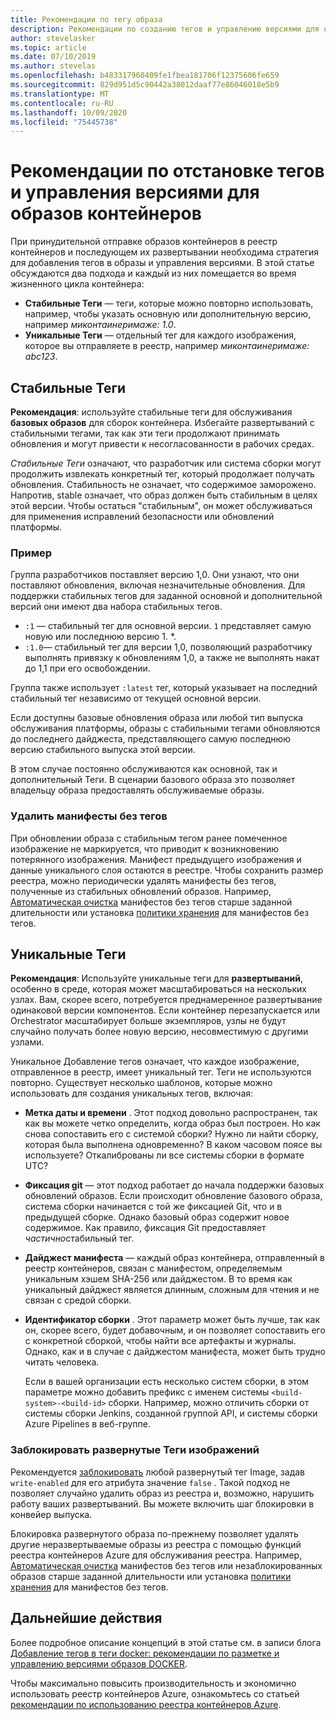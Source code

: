 ```yaml
---
title: Рекомендации по тегу образа
description: Рекомендации по созданию тегов и управлению версиями для образов контейнеров DOCKER при помещении образов в реестр контейнеров Azure и получении образов из него
author: stevelasker
ms.topic: article
ms.date: 07/10/2019
ms.author: stevelas
ms.openlocfilehash: b483317960409fe1fbea181706f12375606fe659
ms.sourcegitcommit: 829d951d5c90442a38012daaf77e86046018e5b9
ms.translationtype: MT
ms.contentlocale: ru-RU
ms.lasthandoff: 10/09/2020
ms.locfileid: "75445738"
---
```

# <a name="recommendations-for-tagging-and-versioning-container-images"></a>Рекомендации по отстановке тегов и управления версиями для образов контейнеров

При принудительной отправке образов контейнеров в реестр контейнеров и последующем их развертывании необходима стратегия для добавления тегов в образы и управления версиями. В этой статье обсуждаются два подхода и каждый из них помещается во время жизненного цикла контейнера:

* **Стабильные Теги** — теги, которые можно повторно использовать, например, чтобы указать основную или дополнительную версию, например *миконтаинеримаже: 1.0*.
* **Уникальные Теги** — отдельный тег для каждого изображения, которое вы отправляете в реестр, например *миконтаинеримаже: abc123*.

## <a name="stable-tags"></a>Стабильные Теги

**Рекомендация**: используйте стабильные теги для обслуживания **базовых образов** для сборок контейнера. Избегайте развертываний с стабильными тегами, так как эти теги продолжают принимать обновления и могут привести к несогласованности в рабочих средах.

*Стабильные Теги* означают, что разработчик или система сборки могут продолжить извлекать конкретный тег, который продолжает получать обновления. Стабильность не означает, что содержимое заморожено. Напротив, stable означает, что образ должен быть стабильным в целях этой версии. Чтобы остаться "стабильным", он может обслуживаться для применения исправлений безопасности или обновлений платформы.

### <a name="example"></a>Пример

Группа разработчиков поставляет версию 1,0. Они узнают, что они поставляют обновления, включая незначительные обновления. Для поддержки стабильных тегов для заданной основной и дополнительной версий они имеют два набора стабильных тегов.

* `:1` — стабильный тег для основной версии. `1` представляет самую новую или последнюю версию 1. *.
* `:1.0`— стабильный тег для версии 1,0, позволяющий разработчику выполнять привязку к обновлениям 1,0, а также не выполнять накат до 1,1 при его освобождении.

Группа также использует `:latest` тег, который указывает на последний стабильный тег независимо от текущей основной версии.

Если доступны базовые обновления образа или любой тип выпуска обслуживания платформы, образы с стабильными тегами обновляются до последнего дайджеста, представляющего самую последнюю версию стабильного выпуска этой версии.

В этом случае постоянно обслуживаются как основной, так и дополнительный Теги. В сценарии базового образа это позволяет владельцу образа предоставлять обслуживаемые образы.

### <a name="delete-untagged-manifests"></a>Удалить манифесты без тегов

При обновлении образа с стабильным тегом ранее помеченное изображение не маркируется, что приводит к возникновению потерянного изображения. Манифест предыдущего изображения и данные уникального слоя остаются в реестре. Чтобы сохранить размер реестра, можно периодически удалять манифесты без тегов, полученные из стабильных обновлений образов. Например, [Автоматическая очистка](container-registry-auto-purge.md) манифестов без тегов старше заданной длительности или установка [политики хранения](container-registry-retention-policy.md) для манифестов без тегов.

## <a name="unique-tags"></a>Уникальные Теги

**Рекомендация**: Используйте уникальные теги для **развертываний**, особенно в среде, которая может масштабироваться на нескольких узлах. Вам, скорее всего, потребуется преднамеренное развертывание одинаковой версии компонентов. Если контейнер перезапускается или Orchestrator масштабирует больше экземпляров, узлы не будут случайно получать более новую версию, несовместимую с другими узлами.

Уникальное Добавление тегов означает, что каждое изображение, отправленное в реестр, имеет уникальный тег. Теги не используются повторно. Существует несколько шаблонов, которые можно использовать для создания уникальных тегов, включая:

* **Метка даты и времени** . Этот подход довольно распространен, так как вы можете четко определить, когда образ был построен. Но как снова сопоставить его с системой сборки? Нужно ли найти сборку, которая была выполнена одновременно? В каком часовом поясе вы используете? Откалиброваны ли все системы сборки в формате UTC?
* **Фиксация git**  — этот подход работает до начала поддержки базовых обновлений образов. Если происходит обновление базового образа, система сборки начинается с той же фиксацией Git, что и в предыдущей сборке. Однако базовый образ содержит новое содержимое. Как правило, фиксация Git предоставляет *частично*стабильный тег.
* **Дайджест манифеста** — каждый образ контейнера, отправленный в реестр контейнеров, связан с манифестом, определяемым уникальным хэшем SHA-256 или дайджестом. В то время как уникальный дайджест является длинным, сложным для чтения и не связан с средой сборки.
* **Идентификатор сборки** . Этот параметр может быть лучше, так как он, скорее всего, будет добавочным, и он позволяет сопоставить его с конкретной сборкой, чтобы найти все артефакты и журналы. Однако, как и в случае с дайджестом манифеста, может быть трудно читать человека.

  Если в вашей организации есть несколько систем сборки, в этом параметре можно добавить префикс с именем системы `<build-system>-<build-id>` сборки. Например, можно отличить сборки от системы сборки Jenkins, созданной группой API, и системы сборки Azure Pipelines в веб-группе.

### <a name="lock-deployed-image-tags"></a>Заблокировать развернутые Теги изображений

Рекомендуется [заблокировать](container-registry-image-lock.md) любой развернутый тег Image, задав `write-enabled` для его атрибута значение `false` . Такой подход не позволяет случайно удалить образ из реестра и, возможно, нарушить работу ваших развертываний. Вы можете включить шаг блокировки в конвейер выпуска.

Блокировка развернутого образа по-прежнему позволяет удалять другие неразвертываемые образы из реестра с помощью функций реестра контейнеров Azure для обслуживания реестра. Например, [Автоматическая очистка](container-registry-auto-purge.md) манифестов без тегов или незаблокированных образов старше заданной длительности или установка [политики хранения](container-registry-retention-policy.md) для манифестов без тегов.

## <a name="next-steps"></a>Дальнейшие действия

Более подробное описание концепций в этой статье см. в записи блога [Добавление тегов в теги docker: рекомендации по разметке и управлению версиями образов DOCKER](https://stevelasker.blog/2018/03/01/docker-tagging-best-practices-for-tagging-and-versioning-docker-images/).

Чтобы максимально повысить производительность и экономично использовать реестр контейнеров Azure, ознакомьтесь со статьей [рекомендации по использованию реестра контейнеров Azure](container-registry-best-practices.md).

<!-- IMAGES -->


<!-- LINKS - Internal -->


